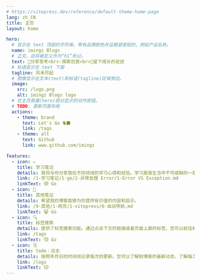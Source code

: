```yaml
---
# https://vitepress.dev/reference/default-theme-home-page
lang: zh_CN
title: 主页
layout: home

hero:
  # 显示在 text 顶部的字符串。带有品牌颜色并且期望是短的，例如产品名称。
  name: imingz Blogs
  # 正文。这将被定义作为“h1”标记。
  text: 🤔分享思考<br>💡探索创意<br>🐾留下成长的足迹
  # 标语显示在 text 下面
  tagline: 风禾尽起
  # 图像显示在文本(text)和标语(tagline)区域旁边。
  image:
    src: /logo.png
    alt: imingz Blogs logo
  # 在主页英雄(hero)部分显示的动作按钮。
  # TODO: 更新页面布局
  actions:
    - theme: brand
      text: Let's Go 🐈‍⬛
      link: /tags
    - theme: alt
      text: Github
      link: www.github.com/imingz

features:
  - icon: ✏️
    title: 学习笔记
    details: 我将与你分享我在不同领域的学习心得和经验。学习是我生活中不可或缺的一部分。
    link: /1-学习笔记/1-go/2-异常处理 Error/1-Error VS Exception.md
    linkText: 😻 Go
  - icon: 📖
    title: 其他笔记
    details: 希望我的博客能够为你提供有价值的内容和启示。
    link: /9-其他/1-网页/1-vitepress/6-自动导航.md
    linkText: 😸 Go
  - icon: 🔍
    title: 标签搜索
    details: 提供了标签搜索功能。通过点击下方的链接或者页面上面的标签，您可以前往标签搜索页面。
    link: /tags
    linkText: 😼 Go
  - icon: 🗒️
    title: todo：日志
    details: 按照年月日的时间线记录每次的更新。您可以了解到博客的最新动态，了解每次更新的具体内容、时间。
    link: /logs
    linkText: 😽
---
```

